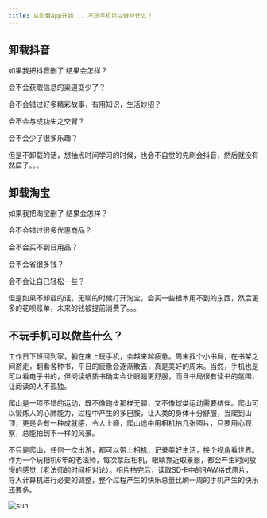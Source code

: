 ```yaml
---
title: 从卸载App开始... 不玩手机可以做些什么？
---
```



## 卸载抖音


如果我把抖音删了 结果会怎样？

会不会获取信息的渠道变少了？

会不会错过好多精彩故事，有用知识，生活妙招？

会不会与成功失之交臂？

会不会少了很多乐趣？

但是不卸载的话，想抽点时间学习的时候，也会不自觉的先刷会抖音，然后就没有然后了。。。



## 卸载淘宝


如果我把淘宝删了 结果会怎样？

会不会错过很多优惠商品？

会不会买不到日用品？

会不会省很多钱？

会不会让自己轻松一些？

但是如果不卸载的话，无聊的时候打开淘宝，会买一些根本用不到的东西，然后更多的花呗账单，未来的钱被提前消费了。。。


## 不玩手机可以做些什么？



工作日下班回到家，躺在床上玩手机，会越来越疲惫。周末找个小书局，在书架之间游走，翻看各种书，平日的疲惫会逐渐散去，真是美好的周末。当然，手机也是可以看电子书的，但阅读纸质书确实会让眼睛更舒服，而且书局很有读书的氛围，让阅读的人不孤独。


爬山是一项不错的运动，既不像跑步那样无聊，又不像球类运动需要结伴。爬山可以锻炼人的心肺能力，过程中产生的多巴胺，让人类的身体十分舒服，当爬到山顶，更是会有一种成就感，令人上瘾，爬山途中用相机拍几张照片，只要用心观察，总能拍到不一样的风景。


不只是爬山，任何一次出游，都可以带上相机，记录美好生活，换个视角看世界。作为一个玩相机6年的老法师，每次拿起相机，眼睛靠近取景器，都会产生时间放慢的感觉（老法师的时间相对论）。相片拍完后，读取SD卡中的RAW格式原片，导入计算机进行必要的调整，整个过程产生的快乐总量比刷一周的手机产生的快乐还要多。

![sun](https://www.v2fy.com/asset/0i/jikemiji/jikemiji-md/2020-12-23-uninstall.assets/sun.jpg)






